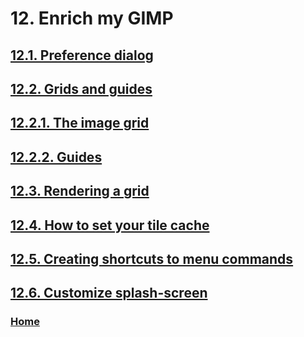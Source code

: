 # 12. Enrich my GIMP

## [12.1. Preference dialog](./12-01-00-preference-dialog.md)
## [12.2. Grids and guides](./12-02-00-grids-and-guides.md)
## [12.2.1. The image grid](./12-02-01-the-image-grid.md)
## [12.2.2. Guides](./12-02-02-guides.md)
## [12.3. Rendering a grid](./12-03-rendering-a-grid.md)
## [12.4. How to set your tile cache](./12-04-how-to-set-your-tile-cache.md)
## [12.5. Creating shortcuts to menu commands](./12-05-creating-shortcuts-to-menu-commands.md)
## [12.6. Customize splash-screen](./12-06-customize-splash-screen.md)

### [Home](./00-home.md)
